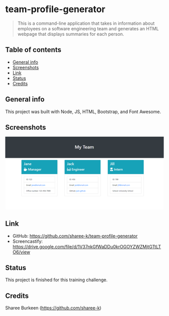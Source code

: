 # team-profile-generator
> This is a command-line application that takes in information about employees on a software engineering team and generates an HTML webpage that displays summaries for each person.

## Table of contents
* [General info](#general-info)
* [Screenshots](#screenshots)
* [Link](#link)
* [Status](#status)
* [Credits](#credits)

## General info
This project was built with Node, JS, HTML, Bootstrap, and Font Awesome.

## Screenshots
![Website Screenshot 1](./assets/images/screenshot.png)

## Link
- GitHub: https://github.com/sharee-k/team-profile-generator
- Screencastify: https://drive.google.com/file/d/1V37nkGfWaDDu0krOGOYZWZMjtGTtLTO6/view

## Status
This project is finished for this training challenge.

## Credits
Sharee Burkeen (https://github.com/sharee-k)